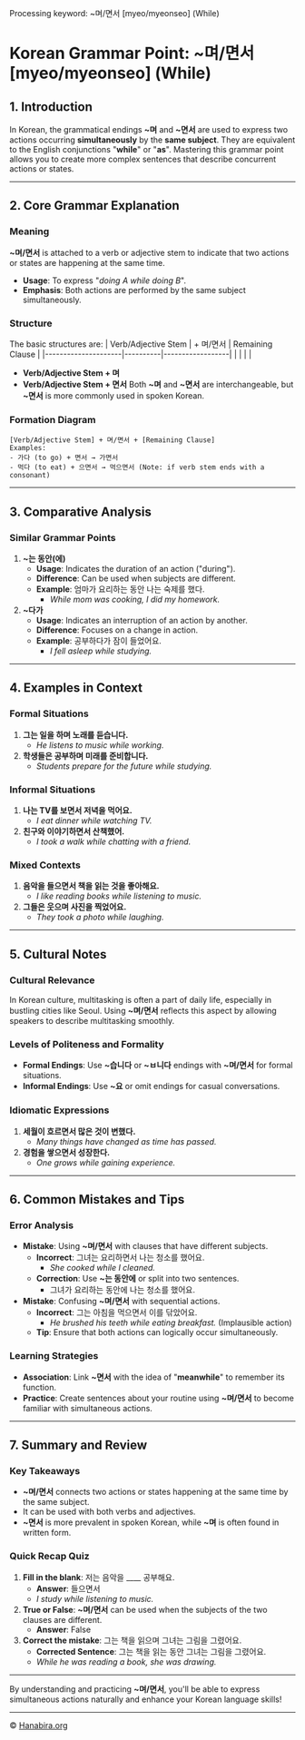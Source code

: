 Processing keyword: ~며/면서 [myeo/myeonseo] (While)
# Korean Grammar Point: ~며/면서 [myeo/myeonseo] (While)

## 1. Introduction
In Korean, the grammatical endings **~며** and **~면서** are used to express two actions occurring **simultaneously** by the **same subject**. They are equivalent to the English conjunctions "**while**" or "**as**". Mastering this grammar point allows you to create more complex sentences that describe concurrent actions or states.

---
## 2. Core Grammar Explanation
### Meaning
**~며/면서** is attached to a verb or adjective stem to indicate that two actions or states are happening at the same time.
- **Usage**: To express "*doing A while doing B*".
- **Emphasis**: Both actions are performed by the same subject simultaneously.
### Structure
The basic structures are:
| Verb/Adjective Stem | + 며/면서 | Remaining Clause |
|---------------------|----------|------------------|
|                     |          |                  |
- **Verb/Adjective Stem + 며**
- **Verb/Adjective Stem + 면서**
Both **~며** and **~면서** are interchangeable, but **~면서** is more commonly used in spoken Korean.
### Formation Diagram
```
[Verb/Adjective Stem] + 며/면서 + [Remaining Clause]
Examples:
- 가다 (to go) + 면서 → 가면서
- 먹다 (to eat) + 으면서 → 먹으면서 (Note: if verb stem ends with a consonant)
```
---
## 3. Comparative Analysis
### Similar Grammar Points
1. **~는 동안(에)**
   - **Usage**: Indicates the duration of an action ("during").
   - **Difference**: Can be used when subjects are different.
   - **Example**: 엄마가 요리하는 동안 나는 숙제를 했다.
     - *While mom was cooking, I did my homework.*
2. **~다가**
   - **Usage**: Indicates an interruption of an action by another.
   - **Difference**: Focuses on a change in action.
   - **Example**: 공부하다가 잠이 들었어요.
     - *I fell asleep while studying.*
---
## 4. Examples in Context
### Formal Situations
1. **그는 일을 하며 노래를 듣습니다.**
   - *He listens to music while working.*
2. **학생들은 공부하며 미래를 준비합니다.**
   - *Students prepare for the future while studying.*
### Informal Situations
1. **나는 TV를 보면서 저녁을 먹어요.**
   - *I eat dinner while watching TV.*
2. **친구와 이야기하면서 산책했어.**
   - *I took a walk while chatting with a friend.*
### Mixed Contexts
1. **음악을 들으면서 책을 읽는 것을 좋아해요.**
   - *I like reading books while listening to music.*
2. **그들은 웃으며 사진을 찍었어요.**
   - *They took a photo while laughing.*
---
## 5. Cultural Notes
### Cultural Relevance
In Korean culture, multitasking is often a part of daily life, especially in bustling cities like Seoul. Using **~며/면서** reflects this aspect by allowing speakers to describe multitasking smoothly.
### Levels of Politeness and Formality
- **Formal Endings**: Use **~습니다** or **~ㅂ니다** endings with **~며/면서** for formal situations.
- **Informal Endings**: Use **~요** or omit endings for casual conversations.
### Idiomatic Expressions
1. **세월이 흐르면서 많은 것이 변했다.**
   - *Many things have changed as time has passed.*
2. **경험을 쌓으면서 성장한다.**
   - *One grows while gaining experience.*
---
## 6. Common Mistakes and Tips
### Error Analysis
- **Mistake**: Using **~며/면서** with clauses that have different subjects.
  - **Incorrect**: 그녀는 요리하면서 나는 청소를 했어요.
    - *She cooked while I cleaned.*
  - **Correction**: Use **~는 동안에** or split into two sentences.
    - 그녀가 요리하는 동안에 나는 청소를 했어요.
- **Mistake**: Confusing **~며/면서** with sequential actions.
  - **Incorrect**: 그는 아침을 먹으면서 이를 닦았어요.
    - *He brushed his teeth while eating breakfast.* (Implausible action)
  - **Tip**: Ensure that both actions can logically occur simultaneously.
### Learning Strategies
- **Association**: Link **~면서** with the idea of "**meanwhile**" to remember its function.
- **Practice**: Create sentences about your routine using **~며/면서** to become familiar with simultaneous actions.
---
## 7. Summary and Review
### Key Takeaways
- **~며/면서** connects two actions or states happening at the same time by the same subject.
- It can be used with both verbs and adjectives.
- **~면서** is more prevalent in spoken Korean, while **~며** is often found in written form.
### Quick Recap Quiz
1. **Fill in the blank**: 저는 음악을 ____ 공부해요.
   - **Answer**: 들으면서
   - *I study while listening to music.*
2. **True or False**: **~며/면서** can be used when the subjects of the two clauses are different.
   - **Answer**: False
3. **Correct the mistake**: 그는 책을 읽으며 그녀는 그림을 그렸어요.
   - **Corrected Sentence**: 그는 책을 읽는 동안 그녀는 그림을 그렸어요.
   - *While he was reading a book, she was drawing.*
---
By understanding and practicing **~며/면서**, you'll be able to express simultaneous actions naturally and enhance your Korean language skills!


---
© [Hanabira.org](https://hanabira.org)
